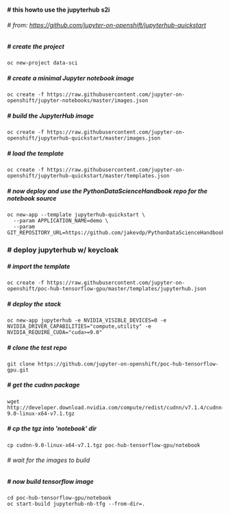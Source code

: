 ####  # this howto use the jupyterhub s2i
###### # from: https://github.com/jupyter-on-openshift/jupyterhub-quickstart
##### # create the project
```
oc new-project data-sci
```
##### # create a minimal Jupyter notebook image
```
oc create -f https://raw.githubusercontent.com/jupyter-on-openshift/jupyter-notebooks/master/images.json
```
##### # build the JupyterHub image
```
oc create -f https://raw.githubusercontent.com/jupyter-on-openshift/jupyterhub-quickstart/master/images.json
```
##### # load the template
```
oc create -f https://raw.githubusercontent.com/jupyter-on-openshift/jupyterhub-quickstart/master/templates.json
```
##### # now deploy and use the PythonDataScienceHandbook repo for the notebook source
```
oc new-app --template jupyterhub-quickstart \
  --param APPLICATION_NAME=demo \
  --param GIT_REPOSITORY_URL=https://github.com/jakevdp/PythonDataScienceHandbook
```


### # deploy jupyterhub w/ keycloak
##### # import the template
```
oc create -f https://raw.githubusercontent.com/jupyter-on-openshift/poc-hub-tensorflow-gpu/master/templates/jupyterhub.json
```
##### # deploy the stack
```
oc new-app jupyterhub -e NVIDIA_VISIBLE_DEVICES=0 -e NVIDIA_DRIVER_CAPABILITIES="compute,utility" -e NVIDIA_REQUIRE_CUDA="cuda>=9.0"
```
##### # clone the test repo
```
git clone https://github.com/jupyter-on-openshift/poc-hub-tensorflow-gpu.git
```
##### # get the cudnn package
```
wget http://developer.download.nvidia.com/compute/redist/cudnn/v7.1.4/cudnn-9.0-linux-x64-v7.1.tgz
```
##### # cp the tgz into 'notebook' dir
```
cp cudnn-9.0-linux-x64-v7.1.tgz poc-hub-tensorflow-gpu/notebook
```
###### # wait for the images to build
##### # now build tensorflow image
```
cd poc-hub-tensorflow-gpu/notebook
oc start-build jupyterhub-nb-tfg --from-dir=.
```
